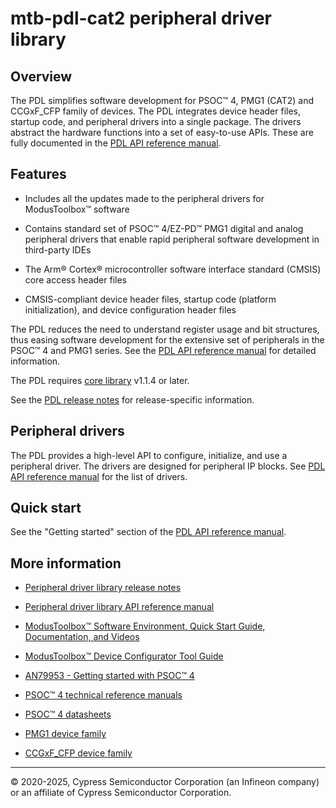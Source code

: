 # mtb-pdl-cat2 peripheral driver library

## Overview

The PDL simplifies software development for PSOC&trade; 4, PMG1 (CAT2) and CCGxF_CFP
family of devices. The PDL integrates device header files, startup code, and
peripheral drivers into a single package. The drivers abstract the hardware
functions into a set of easy-to-use APIs. These are fully documented in the
[PDL API reference manual](https://infineon.github.io/mtb-pdl-cat2/pdl_api_reference_manual/html/index.html).

## Features

- Includes all the updates made to the peripheral drivers for ModusToolbox&trade;
  software

- Contains standard set of PSOC&trade; 4/EZ-PD&trade; PMG1 digital and analog peripheral
  drivers that enable rapid peripheral software development in third-party IDEs

- The Arm&reg; Cortex® microcontroller software interface standard (CMSIS) core
  access header files

- CMSIS-compliant device header files, startup code (platform initialization),
  and device configuration header files

The PDL reduces the need to understand register usage and bit structures,
thus easing software development for the extensive set of peripherals in the
PSOC&trade; 4 and PMG1 series. See the
[PDL API reference manual](https://infineon.github.io/mtb-pdl-cat2/pdl_api_reference_manual/html/index.html)
for detailed information.

The PDL requires [core library](https://github.com/Infineon/core-lib) v1.1.4 or later.

See the [PDL release notes](./RELEASE.md) for release-specific information.

## Peripheral drivers

The PDL provides a high-level API to configure, initialize, and use a peripheral
driver. The drivers are designed for peripheral IP blocks.
See [PDL API reference manual](https://infineon.github.io/mtb-pdl-cat2/pdl_api_reference_manual/html/index.html)
for the list of drivers.

## Quick start

See the "Getting started" section of the [PDL API reference manual](https://infineon.github.io/mtb-pdl-cat2/pdl_api_reference_manual/html/page_getting_started.html).

## More information

- [Peripheral driver library release notes](./RELEASE.md)

- [Peripheral driver library API reference manual](https://infineon.github.io/mtb-pdl-cat2/pdl_api_reference_manual/html/index.html)

- [ModusToolbox&trade; Software Environment, Quick Start Guide, Documentation, and Videos](https://www.infineon.com/cms/en/design-support/tools/sdk/modustoolbox-software)

- [ModusToolbox&trade; Device Configurator Tool Guide](https://documentation.infineon.com/html/modustoolbox-software/en/latest/tool-guide/ModusToolbox_Device_Configurator_User_Guide.html)

- [AN79953 - Getting started with PSOC&trade; 4](https://www.infineon.com/dgdl/Infineon-AN79953_Getting_Started_with_PSoC_4-ApplicationNotes-v21_00-EN.pdf?fileId=8ac78c8c7cdc391c017d07271fd64bc1&utm_source=cypress&utm_medium=referral&utm_campaign=202110_globe_en_all_integration-an_vanitylink&redirId=AN_VL1112)

- [PSOC&trade; 4 technical reference manuals](https://documentation.infineon.com/psoc4/docs/hup1702048028817)

- [PSOC&trade; 4 datasheets](https://documentation.infineon.com/psoc4/docs/qqs1702048028479)

- [PMG1 device family](https://www.infineon.com/cms/en/product/universal-serial-bus-usb-power-delivery-controller/usb-c-and-power-delivery/ez-pd-pmg1-portfolio-high-voltage-mcus-usb-c-power-delivery/?utm_source=cypress&utm_medium=referral&utm_campaign=202110_globe_en_all_integration-product_families)

- [CCGxF_CFP device family](https://www.infineon.com/cms/en/product/universal-serial-bus/usb-c-power-delivery-controllers)

---
© 2020-2025, Cypress Semiconductor Corporation (an Infineon company) or an affiliate of Cypress Semiconductor Corporation.
